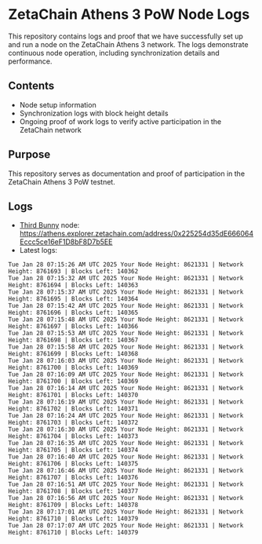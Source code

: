 # ZetaChain Athens 3 PoW Node Logs
This repository contains logs and proof that we have successfully set up and run a node on the ZetaChain Athens 3 network. The logs demonstrate continuous node operation, including synchronization details and performance.

## Contents
- Node setup information
- Synchronization logs with block height details
- Ongoing proof of work logs to verify active participation in the ZetaChain network

## Purpose
This repository serves as documentation and proof of participation in the ZetaChain Athens 3 PoW testnet.

## Logs

- [Third Bunny](https://thirdbunny.xyz/) node: https://athens.explorer.zetachain.com/address/0x225254d35dE666064Eccc5ce16eF1D8bF8D7b5EE
- Latest logs:
```
Tue Jan 28 07:15:26 AM UTC 2025 Your Node Height: 8621331 | Network Height: 8761693 | Blocks Left: 140362
Tue Jan 28 07:15:32 AM UTC 2025 Your Node Height: 8621331 | Network Height: 8761694 | Blocks Left: 140363
Tue Jan 28 07:15:37 AM UTC 2025 Your Node Height: 8621331 | Network Height: 8761695 | Blocks Left: 140364
Tue Jan 28 07:15:42 AM UTC 2025 Your Node Height: 8621331 | Network Height: 8761696 | Blocks Left: 140365
Tue Jan 28 07:15:48 AM UTC 2025 Your Node Height: 8621331 | Network Height: 8761697 | Blocks Left: 140366
Tue Jan 28 07:15:53 AM UTC 2025 Your Node Height: 8621331 | Network Height: 8761698 | Blocks Left: 140367
Tue Jan 28 07:15:58 AM UTC 2025 Your Node Height: 8621331 | Network Height: 8761699 | Blocks Left: 140368
Tue Jan 28 07:16:03 AM UTC 2025 Your Node Height: 8621331 | Network Height: 8761700 | Blocks Left: 140369
Tue Jan 28 07:16:09 AM UTC 2025 Your Node Height: 8621331 | Network Height: 8761700 | Blocks Left: 140369
Tue Jan 28 07:16:14 AM UTC 2025 Your Node Height: 8621331 | Network Height: 8761701 | Blocks Left: 140370
Tue Jan 28 07:16:19 AM UTC 2025 Your Node Height: 8621331 | Network Height: 8761702 | Blocks Left: 140371
Tue Jan 28 07:16:24 AM UTC 2025 Your Node Height: 8621331 | Network Height: 8761703 | Blocks Left: 140372
Tue Jan 28 07:16:30 AM UTC 2025 Your Node Height: 8621331 | Network Height: 8761704 | Blocks Left: 140373
Tue Jan 28 07:16:35 AM UTC 2025 Your Node Height: 8621331 | Network Height: 8761705 | Blocks Left: 140374
Tue Jan 28 07:16:40 AM UTC 2025 Your Node Height: 8621331 | Network Height: 8761706 | Blocks Left: 140375
Tue Jan 28 07:16:46 AM UTC 2025 Your Node Height: 8621331 | Network Height: 8761707 | Blocks Left: 140376
Tue Jan 28 07:16:51 AM UTC 2025 Your Node Height: 8621331 | Network Height: 8761708 | Blocks Left: 140377
Tue Jan 28 07:16:56 AM UTC 2025 Your Node Height: 8621331 | Network Height: 8761709 | Blocks Left: 140378
Tue Jan 28 07:17:01 AM UTC 2025 Your Node Height: 8621331 | Network Height: 8761710 | Blocks Left: 140379
Tue Jan 28 07:17:07 AM UTC 2025 Your Node Height: 8621331 | Network Height: 8761710 | Blocks Left: 140379
```
